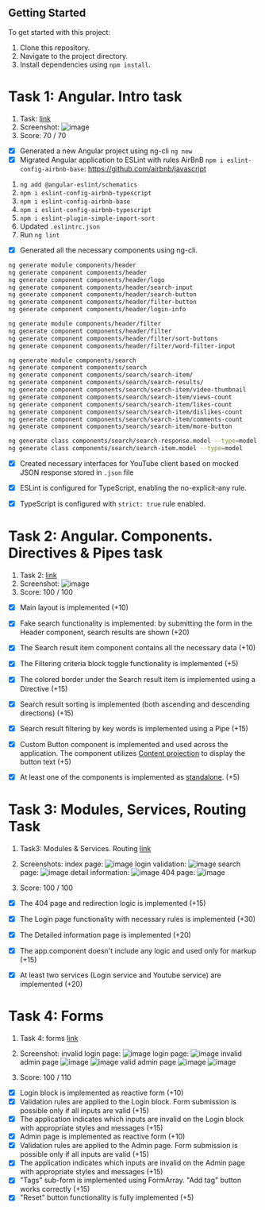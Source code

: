 ## Getting Started

To get started with this project:

1. Clone this repository.
2. Navigate to the project directory.
3. Install dependencies using `npm install`.

# Task 1: Angular. Intro task

1. Task: [link](https://github.com/rolling-scopes-school/tasks/blob/master/tasks/angular/intro.md)
2. Screenshot:
![image](img/1.1.png)
3. Score: 70 / 70

- [x] Generated a new Angular project using ng-cli `ng new`
- [x] Migrated Angular application to ESLint with rules AirBnB `npm i eslint-config-airbnb-base`: https://github.com/airbnb/javascript

1. `ng add @angular-eslint/schematics`
2. `npm i eslint-config-airbnb-typescript`
3. `npm i eslint-config-airbnb-base`
4. `npm i eslint-config-airbnb-typescript`
5. `npm i eslint-plugin-simple-import-sort`
6. Updated `.eslintrc.json`
7. Run `ng lint`

- [x] Generated all the necessary components using ng-cli.

```bash
ng generate module components/header
ng generate component components/header
ng generate component components/header/logo
ng generate component components/header/search-input
ng generate component components/header/search-button
ng generate component components/header/filter-button
ng generate component components/header/login-info

ng generate module components/header/filter
ng generate component components/header/filter
ng generate component components/header/filter/sort-buttons
ng generate component components/header/filter/word-filter-input

ng generate module components/search
ng generate component components/search
ng generate component components/search/search-item/
ng generate component components/search/search-results/
ng generate component components/search/search-item/video-thumbnail
ng generate component components/search/search-item/views-count
ng generate component components/search/search-item/likes-count
ng generate component components/search/search-item/dislikes-count
ng generate component components/search/search-item/comments-count
ng generate component components/search/search-item/more-button

ng generate class components/search/search-response.model --type=model
ng generate class components/search/search-item.model --type=model
```

- [x] Created necessary interfaces for YouTube client based on mocked JSON response stored in `.json` file
- [x] ESLint is configured for TypeScript, enabling the no-explicit-any rule.
- [x] TypeScript is configured with `strict: true` rule enabled.


# Task 2: Angular. Components. Directives & Pipes task

1. Task 2: [link](https://github.com/rolling-scopes-school/tasks/blob/master/tasks/angular/components-directives-pipes.md)
2. Screenshot:
![image](img/2.1.png)
3. Score: 100 /  100
- [x] Main layout is implemented (+10)
- [x] Fake search functionality is implemented: by submitting the form in the Header component, search results are shown (+20)
- [x] The Search result item component contains all the necessary data (+10)
- [x] The Filtering criteria block toggle functionality is implemented (+5)
- [x] The colored border under the Search result item is implemented using a Directive (+15)
- [x] Search result sorting is implemented (both ascending and descending directions) (+15)
- [x] Search result filtering by key words is implemented using a Pipe (+15)
- [x] Custom Button component is implemented and used across the application. The component utilizes [Content projection](https://angular.dev/guide/components/content-projection) to display the button text (+5)
- [x]  At least one of the components is implemented as [standalone](https://angular.dev/guide/components/importing). (+5)


# Task 3: Modules, Services, Routing Task

1. Task3: Modules & Services. Routing  [link](https://github.com/rolling-scopes-school/tasks/blob/master/tasks/angular/modules-services-routing.md/)
2. Screenshots:
index page:
![image](img/3.1.png)
login validation:
![image](img/3.2.png)
search page:
![image](img/3.3.png)
detail information:
![image](img/3.4.png)
404 page:
![image](img/3.5.png)

3. Score: 100 / 100
  - [x] The 404 page and redirection logic is implemented (+15)
  - [x] The Login page functionality with necessary rules is implemented (+30)
  - [x] The Detailed information page is implemented (+20)
  - [x] The app.component doesn't include any logic and used only for markup (+15)
  - [x] At least two services (Login service and Youtube service) are implemented (+20)


# Task 4: Forms

1. Task 4: forms [link](https://github.com/rolling-scopes-school/tasks/blob/master/tasks/angular/forms.md)
2. Screenshot:
invalid login page:
![image](img/4.1.png)
login page:
![image](img/4.2.png)
invalid admin page
![image](img/4.3.png)
![image](img/4.4.png)
valid admin page
![image](img/4.5.png)
![image](img/4.6.png)

3. Score: 100 / 110
  - [x] Login block is implemented as reactive form (+10)
  - [x] Validation rules are applied to the Login block. Form submission is possible only if all inputs are valid (+15)
  - [x] The application indicates which inputs are invalid on the Login block with appropriate styles and messages (+15)
  - [x] Admin page is implemented as reactive form (+10)
  - [x] Validation rules are applied to the Admin page. Form submission is possible only if all inputs are valid (+15)
  - [x] The application indicates which inputs are invalid on the Admin page with appropriate styles and messages (+15)
  - [x] "Tags" sub-form is implemented using FormArray. "Add tag" button works correctly (+15)
  - [x] "Reset" button functionality is fully implemented (+5)
